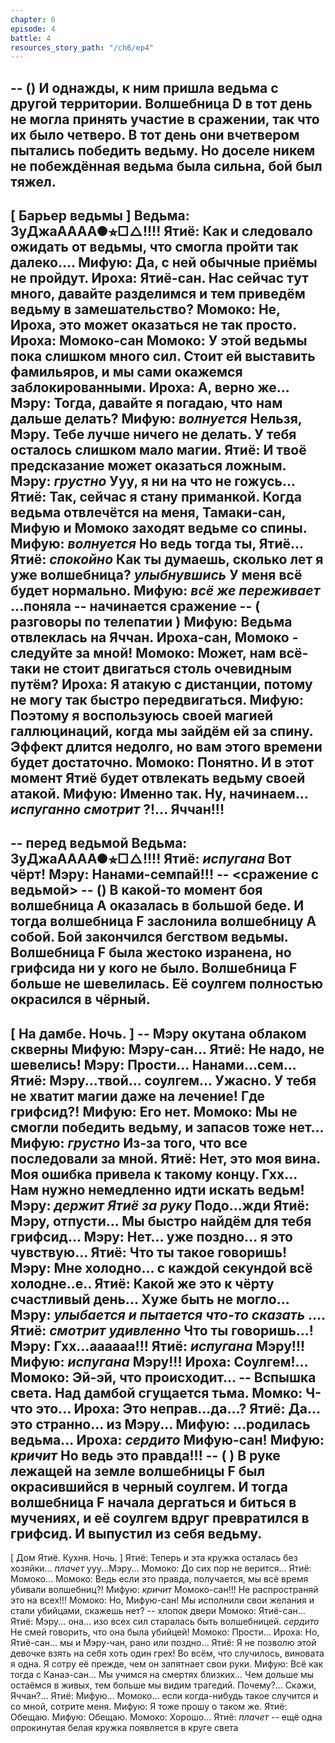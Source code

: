 ```yaml
---
chapter: 6
episode: 4
battle: 4
resources_story_path: "/ch6/ep4"
---
```

-- ()
И однажды, к ним пришла ведьма с другой территории.
Волшебница D в тот день не могла принять участие в сражении, так что их было четверо.
В тот день они вчетвером пытались победить ведьму. Но доселе никем не побеждённая ведьма была сильна, бой был тяжел.
--
[ Барьер ведьмы ]
Ведьма: ЗуДжаАААА●⭐︎□△!!!!
Ятиё: Как и следовало ожидать от ведьмы, что смогла пройти так далеко....
Мифую: Да, с ней обычные приёмы не пройдут.
Ироха: Ятиё-сан. Нас сейчас тут много, давайте разделимся и тем приведём ведьму в замешательство?
Момоко: Не, Ироха, это может оказаться не так просто.
Ироха: Момоко-сан
Момоко: У этой ведьмы пока слишком много сил. Стоит ей выставить фамильяров, и мы сами окажемся заблокированными.
Ироха: А, верно же...
Мэру: Тогда, давайте я погадаю, что нам дальше делать?
Мифую: *волнуется* Нельзя, Мэру. Тебе лучше ничего не делать. У тебя осталось слишком мало магии.
Ятиё: И твоё предсказание может оказаться ложным.
Мэру: *грустно* Ууу, я ни на что не гожусь...
Ятиё: Так, сейчас я стану приманкой. Когда ведьма отвлечётся на меня, Тамаки-сан, Мифую и Момоко заходят ведьме со спины.
Мифую: *волнуется* Но ведь тогда ты, Ятиё...
Ятиё: *спокойно* Как ты думаешь, сколько лет я уже волшебница? *улыбнувшись* У меня всё будет нормально.
Мифую: *всё же переживает* ...поняла
-- начинается сражение
-- ( разговоры по телепатии )
Мифую: Ведьма отвлеклась на Яччан. Ироха-сан, Момоко - следуйте за мной!
Момоко: Может, нам всё-таки не стоит двигаться столь очевидным путём?
Ироха: Я атакую с дистанции, потому не могу так быстро передвигаться.
Мифую: Поэтому я воспользуюсь своей магией галлюцинаций, когда мы зайдём ей за спину. Эффект длится недолго, но вам этого времени будет достаточно.
Момоко: Понятно. И в этот момент Ятиё будет отвлекать ведьму своей атакой.
Мифую: Именно так. Ну, начинаем... *испуганно смотрит* ?!... Яччан!!!
--
-- перед ведьмой
Ведьма: ЗуДжаАААА●⭐︎□△!!!!
Ятиё: *испугана* Вот чёрт!
Мэру: Нанами-семпай!!!
-- <сражение с ведьмой>
-- ()
В какой-то момент боя волшебница А оказалась в большой беде. И тогда волшебница F заслонила волшебницу А собой.
Бой закончился бегством ведьмы. Волшебница F была жестоко изранена, но грифсида ни у кого не было.
Волшебница F больше не шевелилась. Её соулгем полностью окрасился в чёрный.
--
[ На дамбе. Ночь. ]
-- Мэру окутана облаком скверны
Мифую: Мэру-сан...
Ятиё: Не надо, не шевелись!
Мэру: Прости... Нанами...сем...
Ятиё: Мэру...твой... соулгем... Ужасно. У тебя не хватит магии даже на лечение! Где грифсид?!
Мифую: Его нет.
Момоко: Мы не смогли победить ведьму, и запасов тоже нет...
Мифую: *грустно* Из-за того, что все последовали за мной.
Ятиё: Нет, это моя вина. Моя ошибка привела к такому концу. Гхх... Нам нужно немедленно идти искать ведьм!
Мэру: *держит Ятиё за руку* Подо...жди
Ятиё: Мэру, отпусти... Мы быстро найдём для тебя грифсид...
Мэру: Нет... уже поздно... я это чувствую...
Ятиё: Что ты такое говоришь!
Мэру: Мне холодно... с каждой секундой всё холодне..е..
Ятиё: Какой же это к чёрту счастливый день... Хуже быть не могло...
Мэру: *улыбается и пытается что-то сказать* ....
Ятиё: *смотрит удивленно* Что ты говоришь...!
Мэру: Гхх...аааааа!!!
Ятиё: *испугана* Мэру!!!
Мифую: *испугана* Мэру!!!
Ироха: Соулгем!...
Момоко: Эй-эй, что происходит...
-- Вспышка света. Над дамбой сгущается тьма.
Момко: Ч-что это...
Ироха: Это неправ...да...?
Ятиё: Да... это странно... из Мэру...
Мифую: ...родилась ведьма...
Ироха: *сердито* Мифую-сан!
Мифую: *кричит* Но ведь это правда!!!
-- (  )
В руке лежащей на земле волшебницы F был окрасившийся в черный соулгем. И тогда волшебница F начала дергаться и биться в мучениях, и её соулгем вдруг превратился в грифсид. И выпустил из себя ведьму.
--

[ Дом Ятиё. Кухня. Ночь. ]
Ятиё: Теперь и эта кружка осталась без хозяйки... *плачет* ууу...Мэру...
Момоко: До сих пор не верится...
Ятиё: Момоко...
Момоко: Ведь если это правда, получается, мы всё время убивали волшебниц?!
Мифую: *кричит* Момоко-сан!!! Не распространяй это на всех!!!
Момоко: Но, Мифую-сан! Мы исполнили свои желания и стали убийцами, скажешь нет?
-- хлопок двери
Момоко: Ятиё-сан...
Ятиё: Мэру... она... изо всех сил старалась быть волшебницей. *сердито* Не смей говорить, что она была убийцей!
Момоко: Прости...
Ироха: Но, Ятиё-сан... мы и Мэру-чан, рано или поздно...
Ятиё: Я не позволю этой девочке взять на себя хоть один грех! Во всём, что случилось, виновата я одна. Я сотру её прежде, чем он запятнает свои руки.
Мифую: Всё как тогда с Канаэ-сан... Мы учимся на смертях близких... Чем дольше мы остаёмся в живых, тем больше мы видим трагедий. Почему?... Скажи, Яччан?...
Ятиё: Мифую... Момоко... если когда-нибудь такое случится и со мной, сотрите меня.
Мифую: Я тоже прошу о таком же.
Ятиё: Обещаю.
Мифую: Обещаю.
Момоко: Хорошо...
Ятиё: *плачет*
-- ещё одна опрокинутая белая кружка появляется в круге света
